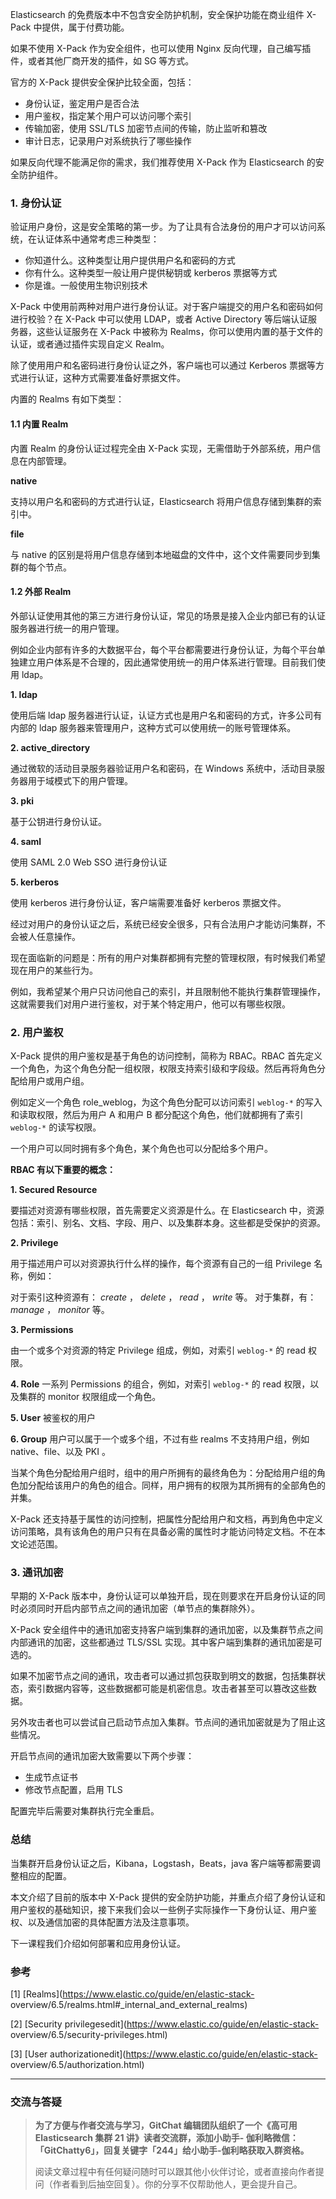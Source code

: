 Elasticsearch 的免费版本中不包含安全防护机制，安全保护功能在商业组件 X-Pack 中提供，属于付费功能。

如果不使用 X-Pack 作为安全组件，也可以使用 Nginx 反向代理，自己编写插件，或者其他厂商开发的插件，如 SG 等方式。

官方的 X-Pack 提供安全保护比较全面，包括：

  * 身份认证，鉴定用户是否合法
  * 用户鉴权，指定某个用户可以访问哪个索引
  * 传输加密，使用 SSL/TLS 加密节点间的传输，防止监听和篡改
  * 审计日志，记录用户对系统执行了哪些操作

如果反向代理不能满足你的需求，我们推荐使用 X-Pack 作为 Elasticsearch 的安全防护组件。

### 1\. 身份认证

验证用户身份，这是安全策略的第一步。为了让具有合法身份的用户才可以访问系统，在认证体系中通常考虑三种类型：

  * 你知道什么。这种类型让用户提供用户名和密码的方式
  * 你有什么。这种类型一般让用户提供秘钥或 kerberos 票据等方式
  * 你是谁。一般使用生物识别技术

X-Pack 中使用前两种对用户进行身份认证。对于客户端提交的用户名和密码如何进行校验？在 X-Pack 中可以使用 LDAP，或者 Active
Directory 等后端认证服务器，这些认证服务在 X-Pack 中被称为 Realms，你可以使用内置的基于文件的认证，或者通过插件实现自定义
Realm。

除了使用用户和名密码进行身份认证之外，客户端也可以通过 Kerberos 票据等方式进行认证，这种方式需要准备好票据文件。

内置的 Realms 有如下类型：

#### 1.1 内置 Realm

内置 Realm 的身份认证过程完全由 X-Pack 实现，无需借助于外部系统，用户信息在内部管理。

**native**

支持以用户名和密码的方式进行认证，Elasticsearch 将用户信息存储到集群的索引中。

**file**

与 native 的区别是将用户信息存储到本地磁盘的文件中，这个文件需要同步到集群的每个节点。

#### 1.2 外部 Realm

外部认证使用其他的第三方进行身份认证，常见的场景是接入企业内部已有的认证服务器进行统一的用户管理。

例如企业内部有许多的大数据平台，每个平台都需要进行身份认证，为每个平台单独建立用户体系是不合理的，因此通常使用统一的用户体系进行管理。目前我们使用
ldap。

**1\. ldap**

使用后端 ldap 服务器进行认证，认证方式也是用户名和密码的方式，许多公司有内部的 ldap 服务器来管理用户，这种方式可以使用统一的账号管理体系。

**2\. active_directory**

通过微软的活动目录服务器验证用户名和密码，在 Windows 系统中，活动目录服务器用于域模式下的用户管理。

**3\. pki**

基于公钥进行身份认证。

**4\. saml**

使用 SAML 2.0 Web SSO 进行身份认证

**5\. kerberos**

使用 kerberos 进行身份认证，客户端需要准备好 kerberos 票据文件。

经过对用户的身份认证之后，系统已经安全很多，只有合法用户才能访问集群，不会被人任意操作。

现在面临新的问题是：所有的用户对集群都拥有完整的管理权限，有时候我们希望现在用户的某些行为。

例如，我希望某个用户只访问他自己的索引，并且限制他不能执行集群管理操作，这就需要我们对用户进行鉴权，对于某个特定用户，他可以有哪些权限。

### 2\. 用户鉴权

X-Pack 提供的用户鉴权是基于角色的访问控制，简称为 RBAC。RBAC
首先定义一个角色，为这个角色分配一组权限，权限支持索引级和字段级。然后再将角色分配给用户或用户组。

例如定义一个角色 role_weblog，为这个角色分配可以访问索引 `weblog-*` 的写入和读取权限，然后为用户 A 和用户 B
都分配这个角色，他们就都拥有了索引 `weblog-*` 的读写权限。

一个用户可以同时拥有多个角色，某个角色也可以分配给多个用户。

**RBAC 有以下重要的概念：**

**1\. Secured Resource**

要描述对资源有哪些权限，首先需要定义资源是什么。在 Elasticsearch
中，资源包括：索引、别名、文档、字段、用户、以及集群本身。这些都是受保护的资源。

**2\. Privilege**

用于描述用户可以对资源执行什么样的操作，每个资源有自己的一组 Privilege 名称，例如：

对于索引这种资源有： _create_ ， _delete_ ， _read_ ， _write_ 等。 对于集群，有： _manage_ ，
_monitor_ 等。

**3\. Permissions**

由一个或多个对资源的特定 Privilege 组成，例如，对索引 `weblog-*` 的 read 权限。

**4\. Role** 一系列 Permissions 的组合，例如，对索引 `weblog-*` 的 read 权限，以及集群的 monitor
权限组成一个角色。

**5\. User** 被鉴权的用户

**6\. Group** 用户可以属于一个或多个组，不过有些 realms 不支持用户组，例如 native、file、以及 PKI 。

当某个角色分配给用户组时，组中的用户所拥有的最终角色为：分配给用户组的角色加分配给该用户的角色的组合。同样，用户拥有的权限为其所拥有的全部角色的并集。

X-Pack
还支持基于属性的访问控制，把属性分配给用户和文档，再到角色中定义访问策略，具有该角色的用户只有在具备必需的属性时才能访问特定文档。不在本文论述范围。

### 3\. 通讯加密

早期的 X-Pack 版本中，身份认证可以单独开启，现在则要求在开启身份认证的同时必须同时开启内部节点之间的通讯加密（单节点的集群除外）。

X-Pack 安全组件中的通讯加密支持客户端到集群的通讯加密，以及集群节点之间内部通讯的加密，这些都通过 TLS/SSL
实现。其中客户端到集群的通讯加密是可选的。

如果不加密节点之间的通讯，攻击者可以通过抓包获取到明文的数据，包括集群状态，索引数据内容等，这些数据都可能是机密信息。攻击者甚至可以篡改这些数据。

另外攻击者也可以尝试自己启动节点加入集群。节点间的通讯加密就是为了阻止这些情况。

开启节点间的通讯加密大致需要以下两个步骤：

  * 生成节点证书
  * 修改节点配置，启用 TLS

配置完毕后需要对集群执行完全重启。

### 总结

当集群开启身份认证之后，Kibana，Logstash，Beats，java 客户端等都需要调整相应的配置。

本文介绍了目前的版本中 X-Pack
提供的安全防护功能，并重点介绍了身份认证和用户鉴权的基础知识，接下来我们会以一些例子实际操作一下身份认证、用户鉴权、以及通信加密的具体配置方法及注意事项。

下一课程我们介绍如何部署和应用身份认证。

### 参考

[1] [Realms](https://www.elastic.co/guide/en/elastic-stack-
overview/6.5/realms.html#_internal_and_external_realms)

[2] [Security privilegesedit](https://www.elastic.co/guide/en/elastic-stack-
overview/6.5/security-privileges.html)

[3] [User authorizationedit](https://www.elastic.co/guide/en/elastic-stack-
overview/6.5/authorization.html)

* * *

### 交流与答疑

> **为了方便与作者交流与学习，GitChat 编辑团队组织了一个《高可用 Elasticsearch 集群 21 讲》读者交流群，添加小助手-
> 伽利略微信：「GitChatty6」，回复关键字「244」给小助手-伽利略获取入群资格。**
>
> 阅读文章过程中有任何疑问随时可以跟其他小伙伴讨论，或者直接向作者提问（作者看到后抽空回复）。你的分享不仅帮助他人，更会提升自己。

